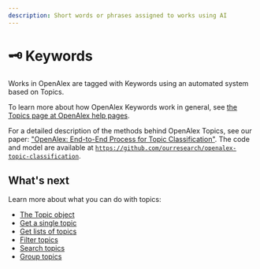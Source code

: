 ```yaml
---
description: Short words or phrases assigned to works using AI
---
```


# 🗝️ Keywords

Works in OpenAlex are tagged with Keywords using an automated system based on Topics.

To learn more about how OpenAlex Keywords work in general, see [the Topics page at OpenAlex help pages](https://help.openalex.org/how-it-works/keywords).

For a detailed description of the methods behind OpenAlex Topics, see our paper: ["OpenAlex: End-to-End Process for Topic Classification"](https://docs.google.com/document/d/1bDopkhuGieQ4F8gGNj7sEc8WSE8mvLZS/edit?usp=sharing\&ouid=106329373929967149989\&rtpof=true\&sd=true). The code and model are available at [`https://github.com/ourresearch/openalex-topic-classification`](https://github.com/ourresearch/openalex-topic-classification).

## What's next

Learn more about what you can do with topics:

* [The Topic object](../topics/topic-object.md)
* [Get a single topic](../topics/get-a-single-topic.md)
* [Get lists of topics](../topics/get-lists-of-topics.md)
* [Filter topics](../topics/filter-topics.md)
* [Search topics](../topics/search-topics.md)
* [Group topics](../topics/group-topics.md)
